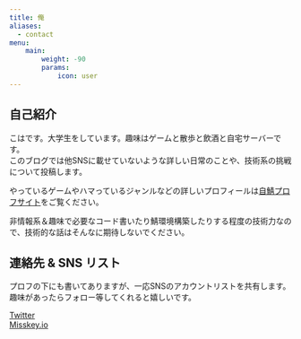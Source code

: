 ```yaml
---
title: 俺
aliases:
  - contact
menu:
    main: 
        weight: -90
        params:
            icon: user
---
```


## 自己紹介

こはです。大学生をしています。趣味はゲームと散歩と飲酒と自宅サーバーです。<br>
このブログでは他SNSに載せていないような詳しい日常のことや、技術系の挑戦について投稿します。

やっているゲームやハマっているジャンルなどの詳しいプロフィールは[自鯖プロフサイト](https://www.bokukoha.dev/)をご覧ください。

非情報系＆趣味で必要なコード書いたり鯖環境構築したりする程度の技術力なので、技術的な話はそんなに期待しないでください。

## 連絡先 & SNS リスト
プロフの下にも書いてありますが、一応SNSのアカウントリストを共有します。趣味があったらフォロー等してくれると嬉しいです。

[Twitter](https://x.com/Kohxax) <br>
[Misskey.io](https://misskey.io/@bokukoha)